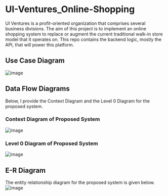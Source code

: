 # UI-Ventures_Online-Shopping
UI Ventures is a profit-oriented organization that comprises several business divisions. The aim of this project is to implement an online shopping system to replace or augment the current traditional walk-in store model that it operates on.
This repo contains the backend logic, mostly the API, that will power this platform.

## Use Case Diagram
![image](https://github.com/streetCoderr/UI-Ventures_Online-Shopping/assets/98380817/57a4b04b-12a2-43aa-a4ce-dc6abd1951d2)

## Data Flow Diagrams
Below, I provide the Context Diagram and the Level 0 Diagram for the proposed system.

### Context Diagram of Proposed System
![image](https://github.com/streetCoderr/UI-Ventures_Online-Shopping/assets/98380817/192037d7-8c3e-46bb-bb2f-ed65254f8aa4)


### Level 0 Diagram of Proposed System
![image](https://github.com/streetCoderr/UI-Ventures_Online-Shopping/assets/98380817/00178dfc-7d8e-4262-9fd7-cf090abbe98e)


## E-R Diagram
The entity relationship diagram for the proposed system is given below.
![image](https://github.com/streetCoderr/UI-Ventures_Online-Shopping/assets/98380817/6525fea0-83b0-419d-88b6-9b26dc65ae91)
